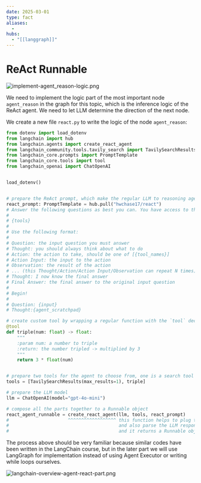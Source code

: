 ```yaml
---
date: 2025-03-01
type: fact
aliases:
  -
hubs:
  - "[[langgraph]]"
---
```


# ReAct Runnable

![implement-agent_reason-logic.png](../assets/imgs/implement-agent_reason-logic.png)

We need to implement the logic part of the most important node `agent_reason` in the graph for this topic, which is the inference logic of the ReAct agent. We need to let LLM determine the direction of the next node.

We create a new file `react.py` to write the logic of the node `agent_reason`:

```py
from dotenv import load_dotenv
from langchain import hub
from langchain.agents import create_react_agent
from langchain_community.tools.tavily_search import TavilySearchResults
from langchain_core.prompts import PromptTemplate
from langchain_core.tools import tool
from langchain_openai import ChatOpenAI


load_dotenv()


# prepare the ReAct prompt, which make the regular LLM to reasoning agent
react_prompt: PromptTemplate = hub.pull("hwchase17/react")
# Answer the following questions as best you can. You have access to the following tools:
#
# {tools}
#
# Use the following format:
#
# Question: the input question you must answer
# Thought: you should always think about what to do
# Action: the action to take, should be one of [{tool_names}]
# Action Input: the input to the action
# Observation: the result of the action
# ... (this Thought/Action/Action Input/Observation can repeat N times)
# Thought: I now know the final answer
# Final Answer: the final answer to the original input question
#
# Begin!
#
# Question: {input}
# Thought:{agent_scratchpad}

# create custom tool by wrapping a regular function with the `tool` decorator 
@tool
def triple(num: float) -> float:
    """
    :param num: a number to triple
    :return: the number tripled -> multiplied by 3
    """
    return 3 * float(num)


# prepare two tools for the agent to choose from, one is a search tool directly from LangGraph library and the other is a custom tool
tools = [TavilySearchResults(max_results=1), triple]

# prepare the LLM model
llm = ChatOpenAI(model="gpt-4o-mini")

# compose all the parts together to a Runnable object
react_agent_runnable = create_react_agent(llm, tools, react_prompt)
#                      ^^^^^^^^^^^^^^^^^^ this function helps to plug tools definitions/names into react_prompt
#                                         and also parse the LLM response to get the final answer
#                                         and it returns a Runnable object which means it can be `invoked`

```

The process above should be very familiar because similar codes have been written in the LangChain course, but in the later part we will use LangGraph for implementation instead of using Agent Executor or writing while loops ourselves.

![langchain-overview-agent-react-part.png](../assets/imgs/langchain-overview-agent-react-part.png)








